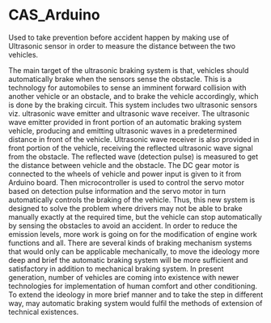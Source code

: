 # CAS_Arduino
Used to take prevention before accident happen by making use of Ultrasonic sensor in order to measure the distance between the two vehicles.



The main target of the ultrasonic braking system is that, vehicles should automatically brake when the sensors sense the obstacle. This is a technology for automobiles to sense an imminent forward collision with another vehicle or an obstacle, and to brake the vehicle accordingly, which is done by the braking circuit. This system includes two ultrasonic sensors viz. ultrasonic wave emitter and ultrasonic wave receiver. The ultrasonic wave emitter provided in front portion of an automatic braking system vehicle, producing and emitting ultrasonic waves in a predetermined distance in front of the vehicle. Ultrasonic wave receiver is also provided in front portion of the vehicle, receiving the reflected ultrasonic wave signal from the obstacle. The reflected wave (detection pulse) is measured to get the distance between vehicle and the obstacle. 
The DC gear motor is connected to the wheels of vehicle and power input is given to it from Arduino board. Then microcontroller is used to control the servo motor based on detection pulse information and the servo motor in turn automatically controls the braking of the vehicle. Thus, this new system is designed to solve the problem where drivers may not be able to brake manually exactly at the required time, but the vehicle can stop automatically by sensing the obstacles to avoid an accident. 
In order to reduce the emission levels, more work is going on for the modification of engine work functions and all. There are several kinds of braking mechanism systems that would only can be applicable mechanically, to move the ideology more  deep and brief the automatic braking system will be more sufficient and satisfactory in addition to mechanical braking system. In present generation, number of vehicles are coming into existence with newer technologies for implementation of human comfort and other conditioning. To extend the ideology in more brief manner and to take the step in different way, may automatic braking system would fulfil the methods of extension of technical existences. 
